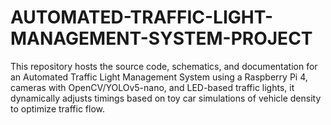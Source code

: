 # AUTOMATED-TRAFFIC-LIGHT-MANAGEMENT-SYSTEM-PROJECT
This repository hosts the source code, schematics, and documentation for an Automated Traffic Light Management System using a Raspberry Pi 4, cameras with OpenCV/YOLOv5-nano, and LED-based traffic lights, it dynamically adjusts timings based on toy car simulations of vehicle density to optimize traffic flow.
